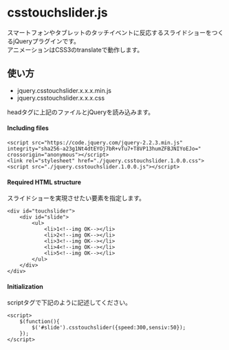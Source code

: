 # csstouchslider.js

スマートフォンやタブレットのタッチイベントに反応するスライドショーをつくるjQueryプラグインです。  
アニメーションはCSS3のtranslateで動作します。

## 使い方

* jquery.csstouchslider.x.x.x.min.js
* jquery.csstouchslider.x.x.x.css

headタグに上記のファイルとjQueryを読み込みます。

#### Including files

    <script src="https://code.jquery.com/jquery-2.2.3.min.js" integrity="sha256-a23g1Nt4dtEYOj7bR+vTu7+T8VP13humZFBJNIYoEJo=" crossorigin="anonymous"></script>
    <link rel="stylesheet" href="./jquery.csstouchslider.1.0.0.css">
    <script src="./jquery.csstouchslider.1.0.0.js"></script>

#### Required HTML structure

スライドショーを実現させたい要素を指定します。

    <div id="touchslider">
    	<div id="slide">
    		<ul>
    			<li>1<!--img OK--></li>
    			<li>2<!--img OK--></li>
    			<li>3<!--img OK--></li>
    			<li>4<!--img OK--></li>
    			<li>5<!--img OK--></li>
    		</ul>
    	</div>
    </div>

#### Initialization

scriptタグで下記のように記述してください。

    <script>
    	$(function(){
    		$('#slide').csstouchslider({speed:300,sensiv:50});
    	});
    </script>
